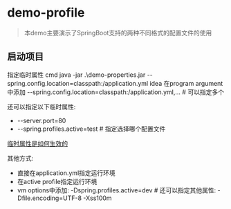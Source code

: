 # demo-profile

> 本demo主要演示了SpringBoot支持的两种不同格式的配置文件的使用

## 启动项目

指定临时属性
cmd java -jar .\demo-properties.jar --spring.config.location=classpath:/application.yml
idea   在program argument中添加 --spring.config.location=classpath:/application.yml,...  # 可以指定多个

还可以指定以下临时属性:
* --server.port=80
* --spring.profiles.active=test # 指定选择哪个配置文件

[临时属性是如何生效的](https://blog.csdn.net/u012098021/article/details/112324818)

其他方式:

* 直接在application.yml指定运行环境
* 在active profile指定运行环境
* vm options中添加: -Dspring.profiles.active=dev  # 还可以指定其他属性: -Dfile.encoding=UTF-8 -Xss100m

